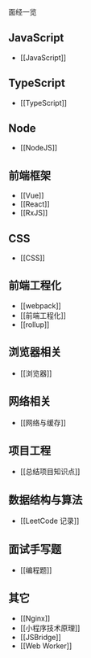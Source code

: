 面经一览
## JavaScript
- [[JavaScript]]
## TypeScript
- [[TypeScript]]
## Node
- [[NodeJS]]
## 前端框架
- [[Vue]]
- [[React]]
- [[RxJS]]
## CSS
- [[CSS]]
## 前端工程化
- [[webpack]]
- [[前端工程化]]
- [[rollup]]
## 浏览器相关
- [[浏览器]]
## 网络相关
- [[网络与缓存]]
## 项目工程
- [[总结项目知识点]]
## 数据结构与算法
- [[LeetCode 记录]]
## 面试手写题
- [[编程题]]
## 其它
- [[Nginx]]
- [[小程序技术原理]]
- [[JSBridge]]
- [[Web Worker]]